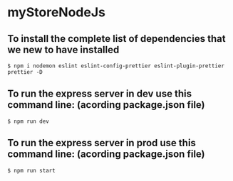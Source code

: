 # myStoreNodeJs

## To install the complete list of dependencies that we new to have installed

```shell
$ npm i nodemon eslint eslint-config-prettier eslint-plugin-prettier prettier -D
```

## To run the express server in dev use this command line: (acording package.json file)

```shell
$ npm run dev
```

## To run the express server in prod use this command line: (acording package.json file)

```shell
$ npm run start
```
